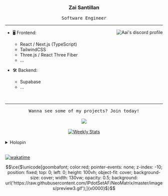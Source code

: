 <h3 align="center">Zai Santillan</h3>

<p align="center"><samp>Software Engineer</samp></p>

---

<a align="right" href="https://dub.sh/Aai" target="_blank">
  <picture>
    <source media="(prefers-color-scheme: light)" srcset="https://lanyard.kyrie25.me/api/90431685472038912?&theme=light&bg=eff1f5&idleMessage=Just%20chillin%27%20at%20the%20moment...">
    <img align="right" alt="Aai's discord profile" src="https://lanyard.kyrie25.me/api/90431685472038912?bg=1e1e2e&idleMessage=Just%20chillin%27%20at%20the%20moment...">
  </picture>
</a>

- 🖥️ Frontend:

  - React / Next.js (TypeScript)
  - TailwindCSS
  - Three.js / React Three Fiber
  - ...

- 🛠 Backend:
  - Supabase
  - ...

<br />

---

<div align="center">
  <samp>Wanna see some of my projects? Join today!</samp>

  <br />
  <br />

  <a href="https://dub.sh/Ticker-bots-from-gh" target="_blank">
      <img src="https://discordapp.com/api/guilds/925599454130765874/widget.png?style=banner2" />
  </a>

  <br />
  <br />

  <a href="https://wakatime.com/@plskz" target="_blank">
    <picture>
        <source media="(prefers-color-scheme: light)" srcset="https://github-readme-stats.vercel.app/api/wakatime?username=plskz&border_radius=15px&theme=light&bg_color=eff1f5&border_color=eff1f5&custom_title=Weekly%20Stats&disable_animations=true">
        <img alt="Weekly Stats" src="https://github-readme-stats.vercel.app/api/wakatime?username=plskz&border_radius=15px&theme=dark&bg_color=1e1e2e&border_color=1e1e2e&custom_title=Weekly%20Stats&disable_animations=true&range=last_7_days">
    </picture>
  </a>
  
  <br />
  <br />
</div>

<details>
<summary>Holopin</summary>

  [![@plskz's Holopin board](https://holopin.me/plskz)](https://holopin.io/@plskz)
  
</details>

<br />

[![wakatime](https://wakatime.com/badge/user/f35b8f5b-54d5-481a-851c-19d793f49118.svg)](https://wakatime.com/@plskz)

```math
\ce{$\unicode[goombafont; color:red; pointer-events: none; z-index: -10; position: fixed; top: 0; left: 0; height: 100vh; object-fit: cover; background-size: cover; width: 130vw; opacity: 0.5; background: url('https://raw.githubusercontent.com/IPdotSetAF/NeoMatrix/master/images/preview3.gif');]{x0000}$}
```
